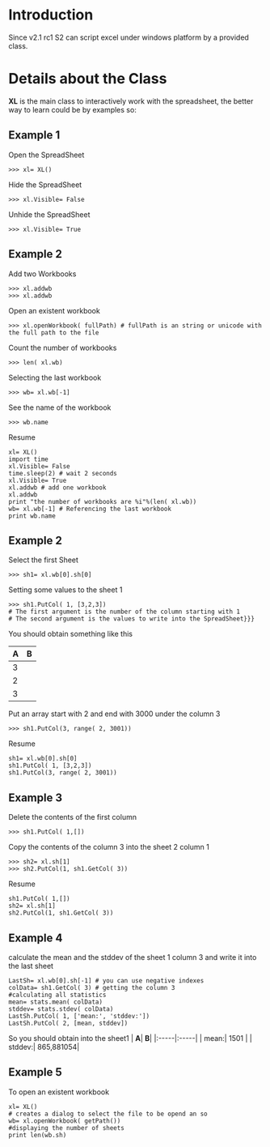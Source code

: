 # Introduction #

Since v2.1 rc1 S2 can script excel under windows platform by a provided class.


# Details about the Class #

**XL** is the main class to interactively work with the spreadsheet, the better way to learn could be by examples so:

## Example 1 ##
Open the SpreadSheet
```
>>> xl= XL()
```
Hide the SpreadSheet
```
>>> xl.Visible= False
```
Unhide the SpreadSheet
```
>>> xl.Visible= True
```
## Example 2 ##
Add two Workbooks
```
>>> xl.addwb
>>> xl.addwb
```
Open an existent workbook
```
>>> xl.openWorkbook( fullPath) # fullPath is an string or unicode with the full path to the file
```
Count the number of workbooks
```
>>> len( xl.wb)
```
Selecting the last workbook
```
>>> wb= xl.wb[-1]
```
See the name of the workbook
```
>>> wb.name
```

Resume
```
xl= XL()
import time
xl.Visible= False
time.sleep(2) # wait 2 seconds
xl.Visible= True
xl.addwb # add one workbook
xl.addwb
print "the number of workbooks are %i"%(len( xl.wb))
wb= xl.wb[-1] # Referencing the last workbook
print wb.name
```

## Example 2 ##

Select the first Sheet
```
>>> sh1= xl.wb[0].sh[0]
```
Setting some values to the sheet 1
```
>>> sh1.PutCol( 1, [3,2,3])
# The first argument is the number of the column starting with 1
# The second argument is the values to write into the SpreadSheet}}}
```
You should obtain something like this

| **A** | **B**|
|:------|:-----|
| 3     |      |
| 2     |      |
| 3     |      |

Put an array start with 2 and end with 3000 under the column 3
```
>>> sh1.PutCol(3, range( 2, 3001))
```

Resume
```
sh1= xl.wb[0].sh[0]
sh1.PutCol( 1, [3,2,3])
sh1.PutCol(3, range( 2, 3001))
```

## Example 3 ##
Delete the contents of the first column
```
>>> sh1.PutCol( 1,[])
```
Copy the contents of the column 3 into the sheet 2 column 1
```
>>> sh2= xl.sh[1]
>>> sh2.PutCol(1, sh1.GetCol( 3))
```
Resume
```
sh1.PutCol( 1,[])
sh2= xl.sh[1]
sh2.PutCol(1, sh1.GetCol( 3))
```

## Example 4 ##
calculate the mean and the stddev of the sheet 1 column 3 and write it into the last sheet

```
LastSh= xl.wb[0].sh[-1] # you can use negative indexes
colData= sh1.GetCol( 3) # getting the column 3
#calculating all statistics
mean= stats.mean( colData)
stddev= stats.stdev( colData)
LastSh.PutCol( 1, ['mean:', 'stddev:'])
LastSh.PutCol( 2, [mean, stddev])
```
So you should obtain into the sheet1
| **A**| **B**|
|:-----|:-----|
| mean:| 1501 |
| stddev:| 865,881054|

## Example 5 ##
To open an existent workbook

```
xl= XL()
# creates a dialog to select the file to be opend an so
wb= xl.openWorkbook( getPath())
#displaying the number of sheets
print len(wb.sh)
```